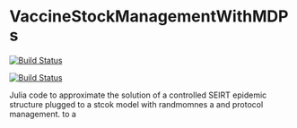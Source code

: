 # VaccineStockManagementWithMDPs
[![Build Status](https://app.travis-ci.com/SaulDiazInfante/VaccineStockManagementWithMDPs.jl.svg?branch=main)](https://app.travis-ci.com/SaulDiazInfante/VaccineStockManagementWithMDPs.jl)


[![Build Status](https://github.com/SaulDiazInfante/VaccineStockManagementWithMDPs.jl/actions/workflows/CI.yml/badge.svg?branch=main)](https://github.com/SaulDiazInfante/VaccineStockManagementWithMDPs.jl/actions/workflows/CI.yml?query=branch%3Amain)

Julia code to approximate the solution of a controlled SEIRT epidemic structure
plugged to a stcok model with randmomnes a and protocol management.
to a

